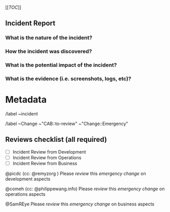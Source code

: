 [[_TOC_]]
## Incident Report

<!-- ### Checklist -->
<!-- Before filing an incident report, if there are any doubt, follow the checklist to ensure you are in fact dealing with an incident: !-->
<!--
 - [] 1. the situation impacts the live production environment
 - [] 2. the situation impacts the users access to mainnet chain services or assets
 - [] 3. the situation is severe or it carries a high risk; in that **any** of the following is true:
   -  [] it will/may lead to users being unable to view their assets 
   -  [] it will/may lead to users being unable to access their assets
   -  [] it will/may lead to downtime of the system
   -  [] it will/may lead to downtime to a feature of the system (which is not purely informational)
 - [] 4. the adverse impact is urgent; in that **all** of the following is true:
   - [] is ongoing or is imminent
   - [] no straightforward workaround is possible
   - [] solution cannot wait for the next planned release
-->
<!-- If you can tick boxes 1, 2, 3, and 4--you have uncovered an Incident; otherwise, it may not be, please consult management or you may file it anyway if unsure. !-->

### What is the nature of the incident?
<!-- Which parts of the system where affected ? -->


### How the incident was discovered?
<!-- Mention which alert was triggered where, but report wrong or missing alerts when it's the case -->
<!-- slack ? manual check ? user notification ? other -->


### What is the potential impact of the incident?
<!-- What is the user impact of the incident-->


### What is the evidence (i.e. screenshots, logs, etc)?
<!-- Surround logs exctacts with ``` multiline logs```-->



<!-- METADATA for project management, please leave the following lines and edit as needed -->
# Metadata
<!-- Severity : pick one the gitlab panel, right side of the window when viewing the incident (after creation) -->

/label ~incident  
<!-- Labels and default review status for gitlab Change management process, comment if no change was performed-->
/label ~Change ~"CAB::to-review" ~"Change::Emergency" 

## Reviews checklist (all required)
- [ ] Incident Review from Development 
- [ ] Incident Review from Operations 
- [ ] Incident Review from Business 
<!-- tick the corresponding checkbox [x], you may also add your @user handle at the end of the line -->

<!-- Trigger gitlab todo tasks --> 

@picdc (cc: @remyzorg )    Please *review* this _emergency change_ on development aspects

@comeh (cc: @philippewang.info) Please *review* this _emergency change_ on operations aspects

@SamREye                   Please *review* this _emergency change_ on business aspects

<!-- /assign @picdc @comeh @SamREye -->

<!-- Quick actions for last reviewer : -->
<!-- /unlabel ~"CAB::to-review" -->

<!-- METADATA - end -->
